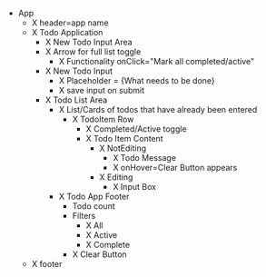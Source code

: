 - App
  - X header=app name
  - X Todo Application
    -  X New Todo Input Area
      - X Arrow for full list toggle
        - X Functionality onClick="Mark all completed/active"
      - X New Todo Input
        - X Placeholder = {What needs to be done}
        - X save input on submit
    - X Todo List Area
      - X List/Cards of todos that have already been entered
        - X TodoItem Row
          - X Completed/Active toggle
          - X Todo Item Content
            - X NotEditing
              - X Todo Message
              - X onHover=Clear Button appears
            - X Editing
              - X Input Box
      - X Todo App Footer
        - Todo count
        - Filters
          - X All
          - X Active
          - X Complete
        - X Clear Button
  - X footer